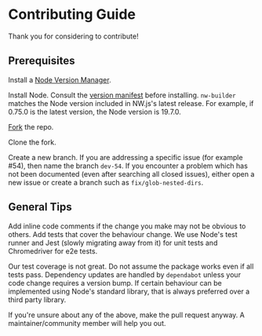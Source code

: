 # Contributing Guide

Thank you for considering to contribute!

## Prerequisites

Install a [Node Version Manager](https://nodejs.org/en/download/package-manager).

Install Node. Consult the [version manifest](https://nwjs.io/versions) before installing. `nw-builder` matches the Node version included in NW.js's latest release. For example, if 0.75.0 is the latest version, the Node version is 19.7.0.

[Fork](https://github.com/nwutils/nw-builder/fork) the repo.

Clone the fork.

Create a new branch. If you are addressing a specific issue (for example #54), then name the branch `dev-54`. If you encounter a problem which has not been documented (even after searching all closed issues), either open a new issue or create a branch such as `fix/glob-nested-dirs`.

## General Tips

Add inline code comments if the change you make may not be obvious to others. Add tests that cover the behaviour change. We use Node's test runner and Jest (slowly migrating away from it) for unit tests and Chromedriver for e2e tests.

Our test coverage is not great. Do not assume the package works even if all tests pass. Dependency updates are handled by `dependabot` unless your code change requires a version bump. If certain behaviour can be implemented using Node's standard library, that is always preferred over a third party library.

If you're unsure about any of the above, make the pull request anyway. A maintainer/community member will help you out.

